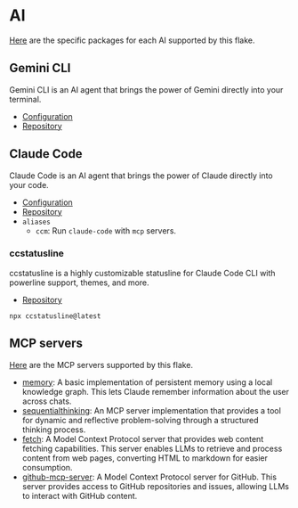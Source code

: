 # AI

[Here](../home-manager/ai/) are the specific packages for each AI supported by this flake.

## Gemini CLI

Gemini CLI is an AI agent that brings the power of Gemini directly into your terminal.

- [Configuration](../home-manager/ai/gemini.nix)
- [Repository](https://github.com/google-gemini/gemini-cli)

## Claude Code

Claude Code is an AI agent that brings the power of Claude directly into your code.

- [Configuration](../home-manager/ai/claude.nix)
- [Repository](https://github.com/anthropics/claude-code)
- `aliases`
    - `ccm`: Run `claude-code` with `mcp` servers.

### ccstatusline

ccstatusline is a highly customizable statusline for Claude Code CLI with powerline support, themes, and more.

- [Repository](https://github.com/sirmalloc/ccstatusline)

```
npx ccstatusline@latest
```

## MCP servers

[Here](../home-manager/ai/mcp-servers.nix) are the MCP servers supported by this flake.

- [memory](https://github.com/modelcontextprotocol/servers/tree/main/src/memory): A basic implementation of persistent memory using a local knowledge graph. This lets Claude remember information about the user across chats.
- [sequentialthinking](https://github.com/modelcontextprotocol/servers/tree/main/src/sequentialthinking): An MCP server implementation that provides a tool for dynamic and reflective problem-solving through a structured thinking process.
- [fetch](https://github.com/modelcontextprotocol/servers/tree/main/src/fetch): A Model Context Protocol server that provides web content fetching capabilities. This server enables LLMs to retrieve and process content from web pages, converting HTML to markdown for easier consumption.
- [github-mcp-server](https://github.com/github/github-mcp-server): A Model Context Protocol server for GitHub. This server provides access to GitHub repositories and issues, allowing LLMs to interact with GitHub content.
